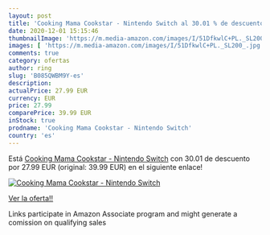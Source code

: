 ```yaml
---
layout: post
title: 'Cooking Mama Cookstar - Nintendo Switch al 30.01 % de descuento'
date: 2020-12-01 15:15:46
thumbnailImage: 'https://m.media-amazon.com/images/I/51DfkwlC+PL._SL200_.jpg'
images: [ 'https://m.media-amazon.com/images/I/51DfkwlC+PL._SL200_.jpg' ]
comments: true
category: ofertas
author: ring
slug: 'B085QWBM9Y-es'
description:
actualPrice: 27.99 EUR
currency: EUR
price: 27.99
comparePrice: 39.99 EUR
inStock: true
prodname: 'Cooking Mama Cookstar - Nintendo Switch'
country: 'es'
---
```


Está [Cooking Mama Cookstar - Nintendo Switch](https://www.amazon.es/dp/B085QWBM9Y/?tag=tolees-21) con 30.01 de descuento por 27.99 EUR (original: 39.99 EUR) en el siguiente enlace!

[![Cooking Mama Cookstar - Nintendo Switch](https://m.media-amazon.com/images/I/51DfkwlC+PL._SL200_.jpg)](https://www.amazon.es/dp/B085QWBM9Y/?tag=tolees-21)

[Ver la oferta!!](https://www.amazon.es/dp/B085QWBM9Y/?tag=tolees-21)

Links participate in Amazon Associate program and might generate a comission on qualifying sales


